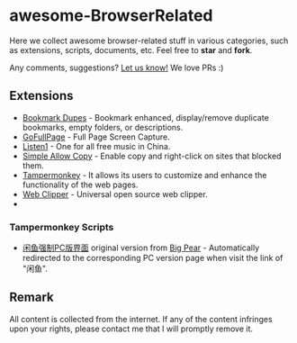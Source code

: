 # awesome-BrowserRelated
Here we collect awesome browser-related stuff in various categories, such as extensions, scripts, documents, etc.
Feel free to **star** and **fork**.

Any comments, suggestions? [Let us know!](https://github.com/xiang0731/awesome-BrowserRelated/issues) We love PRs :)


## Extensions
* [Bookmark Dupes](https://chrome.google.com/webstore/detail/bookmark-dupes/ombpkjoelcapenbepmgifadkgpokfgfd) - Bookmark enhanced, display/remove duplicate bookmarks, empty folders, or descriptions.
* [GoFullPage](https://chrome.google.com/webstore/detail/gofullpage-full-page-scre/fdpohaocaechififmbbbbbknoalclacl) - Full Page Screen Capture.
* [Listen1](http://listen1.github.io/listen1/) - One for all free music in China.
* [Simple Allow Copy](https://chrome.google.com/webstore/detail/simple-allow-copy/aefehdhdciieocakfobpaaolhipkcpgc/related?hl=zh-CN) - Enable copy and right-click on sites that blocked them.
* [Tampermonkey](https://chrome.google.com/webstore/detail/tampermonkey/dhdgffkkebhmkfjojejmpbldmpobfkfo) - It allows its users to customize and enhance the functionality of the web pages.
* [Web Clipper](https://chrome.google.com/webstore/detail/web-clipper/mhfbofiokmppgdliakminbgdgcmbhbac) - Universal open source web clipper.
* 

### Tampermonkey Scripts
* [闲鱼强制PC版界面](https://github.com/xiang0731/awesome-BrowserRelated/blob/main/TampermonkeyScript/%E9%97%B2%E9%B1%BC%E5%BC%BA%E5%88%B6PC%E7%89%88%E9%A1%B5%E9%9D%A2) 
original version from [Big Pear](https://greasyfork.org/zh-CN/scripts/39858-%E9%97%B2%E9%B1%BC%E5%BC%BA%E5%88%B6pc%E7%89%88%E9%A1%B5%E9%9D%A2) - Automatically redirected to the corresponding PC version page when visit the link of "闲鱼".


## Remark
All content is collected from the internet.
If any of the content infringes upon your rights, please contact me that I will promptly remove it.
